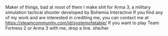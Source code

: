 Maker of things, bad at most of them
I make shit for Arma 3, a military simulation tactical shooter developed by Bohemia Interactive
If you find any of my work and are interested in crediting me, you can contact me at https://steamcommunity.com/id/systemofatable/
If you want to play Team Fortress 2 or Arma 3 with me, drop a line.
she/her
